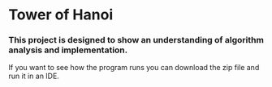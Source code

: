 # Tower of Hanoi
### This project is designed to show an understanding of algorithm analysis and implementation.
If you want to see how the program runs you can download the zip file and run it in an IDE.
